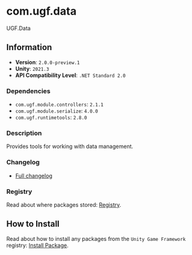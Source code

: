 # com.ugf.data

UGF.Data

## Information

- **Version**: `2.0.0-preview.1`
- **Unity**: `2021.3`
- **API Compatibility Level**: `.NET Standard 2.0`

### Dependencies

- `com.ugf.module.controllers`: `2.1.1`
- `com.ugf.module.serialize`: `4.0.0`
- `com.ugf.runtimetools`: `2.8.0`


### Description

Provides tools for working with data management.

### Changelog

- [Full changelog](changelog.md)

### Registry

Read about where packages stored: [Registry](https://github.com/unity-game-framework/organization/blob/main/docs/registry.md).

## How to Install

Read about how to install any packages from the `Unity Game Framework` registry: [Install Package](https://github.com/unity-game-framework/organization/blob/main/docs/install-packages.md).

